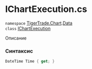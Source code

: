 
# IChartExecution.cs
`namespace` [TigerTrade.Chart](../../../../TigerTrade.Chart.md).[Data](../../../../TigerTrade.Chart/Data.md)  
    `class` [IChartExecution](../../IChartExecution.cs.md)

Описание

### Синтаксис
```csharp
DateTime Time { get; }
```
